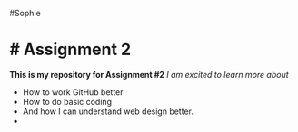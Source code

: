 #Sophie 
# # Assignment 2
**This is my repository for Assignment #2**
*I am excited to learn more about* 
- How to work GitHub better
- How to do basic coding
- And how I can understand web design better.
- 
